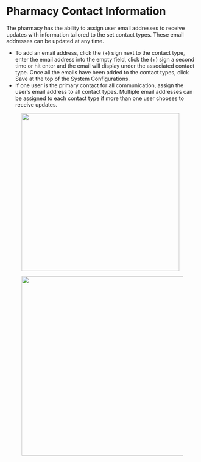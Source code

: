 # Pharmacy Contact Information

The pharmacy has the ability to assign user email addresses to receive updates with information tailored to the set contact types. These email addresses can be updated at any time.

* To add an email address, click the (+) sign next to the contact type, enter the email address into the empty field, click the (+) sign a second time or hit enter and the email will display under the associated contact type. Once all the emails have been added to the contact types, click Save at the top of the System Configurations.&#x20;
* If one user is the primary contact for all communication, assign the user’s email address to all contact types. Multiple email addresses can be assigned to each contact type if more than one user chooses to receive updates.&#x20;

<figure><img src="../../.gitbook/assets/Screenshot 2024-12-04 at 9.49.53 AM.png" alt="" width="414"><figcaption></figcaption></figure>

<figure><img src="../../.gitbook/assets/Screenshot 2024-12-04 at 9.50.15 AM.png" alt="" width="471"><figcaption></figcaption></figure>
